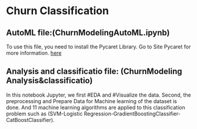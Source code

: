 # Churn Classification

## AutoML file:(ChurnModelingAutoML.ipynb)

To use this file, you need to install the Pycaret Library. Go to Site Pycaret for more information. [here](https://pycaret.org/)


## Analysis and classificatio file: (ChurnModeling Analysis&classificatio)
In this notebook Jupyter, we first #EDA and #Visualize the data. Second, the preprocessing and Prepare Data for Machine learning of the dataset is done.
And 11 machine learning algorithms are applied to this classification problem such as (SVM-Logistic Regression-GradientBoostingClassifier-CatBoostClassifier).
